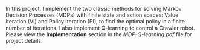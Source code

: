 In this project, I implement the two classic methods for solving Markov
Decision Processes (MDPs) with finite state and action spaces: Value Iteration (VI) and Policy Iteration (PI), to find the optimal policy in a finite number of iterations. I also implement Q-learning to control a Crawler robot. Please view the **Implementation** section in the *MDP-Q-learning.pdf* file for project details. 
